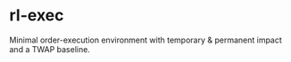 # rl-exec

Minimal order-execution environment with temporary & permanent impact and a TWAP baseline.
